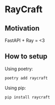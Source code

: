 # RayCraft

## Motivation
FastAPI + Ray = <3

## How to setup

Using poetry:

```bash
poetry add raycraft
```

Using pip:

```bash
pip install raycraft
```


